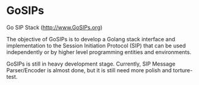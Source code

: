 GoSIPs
======
Go SIP Stack (http://www.GoSIPs.org)

The objective of GoSIPs is to develop a Golang stack interface and implementation to the Session Initiation Protocol (SIP) that can be used independently or by higher level programming entities and environments. 


GoSIPs is still in heavy development stage. Currently, SIP Message Parser/Encoder is almost done, but it is still need more polish and torture-test.

